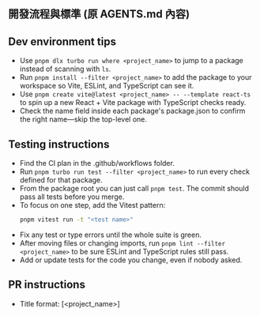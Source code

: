 ## 開發流程與標準 (原 AGENTS.md 內容)

## Dev environment tips
- Use `pnpm dlx turbo run where <project_name>` to jump to a package instead of scanning with `ls`.
- Run `pnpm install --filter <project_name>` to add the package to your workspace so Vite, ESLint, and TypeScript can see it.
- Use `pnpm create vite@latest <project_name> -- --template react-ts` to spin up a new React + Vite package with TypeScript checks ready.
- Check the name field inside each package's package.json to confirm the right name—skip the top-level one.

## Testing instructions
- Find the CI plan in the .github/workflows folder.
- Run `pnpm turbo run test --filter <project_name>` to run every check defined for that package.
- From the package root you can just call `pnpm test`. The commit should pass all tests before you merge.
- To focus on one step, add the Vitest pattern:
  ```bash
  pnpm vitest run -t "<test name>"
  ```
- Fix any test or type errors until the whole suite is green.
- After moving files or changing imports, run `pnpm lint --filter <project_name>` to be sure ESLint and TypeScript rules still pass.
- Add or update tests for the code you change, even if nobody asked.

## PR instructions
- Title format: [<project_name>] <Title>
- Always run `pnpm lint` and `pnpm test` before committing.

## 開發環境小撇步
- 使用 `pnpm dlx turbo run where <project_name>` 來跳轉到特定套件，而不是用 `ls` 慢慢找。
- 運行 `pnpm install --filter <project_name>` 來安裝套件，這樣 Vite、ESLint 和 TypeScript 才能正確識別它。
- 使用 `pnpm create vite@latest <project_name> -- --template react-ts` 快速建立一個新的 React + Vite + TypeScript 專案。
- 檢查每個套件 `package.json` 裡的 name 欄位來確認正確名稱，忽略最上層的那個。

### **跨平台指令注意事項 (Cross-platform Command Notes)**

- **問題**: 在 Windows 環境下，使用 `rm` 指令會失敗。
- **解法**: 在 Windows 環境下，請使用 `del` 指令來刪除檔案。在撰寫跨平台的指令時，需要特別注意不同作業系統的指令差異。

### 後端依賴與環境管理 (Backend Dependency & Environment)

為了確保後端開發環境在不同平台（macOS, Windows, Linux）之間的一致性與穩定性，我們總結了以下最佳實踐：

1.  **鎖定檔案的管理 (`uv.lock`)**
    *   **問題**: `python/uv.lock` 檔案會因為作業系統或 Python 版本的不同，而產生不相容的內容。例如，`torch` 套件在不同平台上有不同的編譯版本，強制提交 lock 檔案會導致其他開發者無法成功安裝依賴。
    *   **結論**: `python/uv.lock` **必須**被加入到專案根目錄的 `.gitignore` 檔案中。每位開發者都應該在自己的環境中生成一份本地的 lock 檔案，而不是共用同一份。

2.  **安裝特定任務的依賴**
    *   **問題**: 執行 `make test-be` 或 `make lint-be` 時，可能會出現 `ModuleNotFoundError` (例如 `pytest-mock` 找不到) 或其他依賴問題。
    *   **原因**: 這是因為 `pyproject.toml` 將 `test` 和 `dev` 的依賴分組管理，預設的 `uv sync` 不會安裝它們。
    *   **解法**: `Makefile` 中的指令已經更新，會自動處理這個問題。當您執行 `make test-be` 時，它會先執行 `uv sync --extra test` 來安裝測試所需的額外套件。同理，`make lint-be` 也會安裝 `dev` 依賴。

3.  **Makefile 的跨平台相容性**
    *   **問題**: `Makefile` 中的某些語法（例如註解或複雜的條件判斷）在 Windows 的 `make` 環境中可能會解析失敗。
    *   **結論**: 專案中的 `Makefile` 已經過簡化，移除了可能導致問題的複雜語法，以確保核心指令（如 `make test-be`, `make test-fe-project`）在主流作業系統上都能正常運作。

## 測試指南
- CI 計畫設定在 `.github/workflows` 資料夾裡。
- 運行 `pnpm turbo run test --filter <project_name>` 來執行該套件的所有檢查。
- 在套件的根目錄下，你也可以直接用 `pnpm test`。合併前請確保所有測試都通過。
- 如果只想跑單一測試，可以加上 Vitest 的 pattern：
  ```bash
  pnpm vitest run -t "<test name>"
  ```
- 修復所有測試或型別錯誤，直到整個測試套件都亮綠燈。
- 移動檔案或更改 imports 後，記得跑 `pnpm lint --filter <project_name>` 確保 ESLint 和 TypeScript 規則仍然通過。
- 即使沒人要求，也請為你修改的程式碼增加或更新測試。

### **重要架構變更**

> **【注意】健康檢查邏輯已統一 (2025-09-08)**
> 
> 為移除重複程式碼，原有的 `/api/projects/health` 端點已被**移除**。
> 
> 現在，所有服務的健康狀態（包含資料庫連線、資料表是否存在等）都已統一由 `HealthService` 管理，並只透過根路徑的 `/health` 端點對外提供。未來若有其他分支或新功能需要進行健康檢查，請務必遵循此一新架構。

### 前端測試實踐與常見問題 (Frontend Testing Practices & FAQ)

在本次開發週期中，我們總結了以下前端測試的最佳實踐與常見問題的解決方案：

1.  **如何執行特定子專案的測試？**
    *   **問題**: 專案根目錄的 `make test-fe` 指令只會測試 `archon-ui-main`。
    *   **解法**: 必須先進入目標專案的目錄，再執行測試指令。例如，要測試 `enduser-ui-fe`，正確的指令是：
        ```bash
        cd enduser-ui-fe && npm test
        ```

2.  **如何透過 `make` 指令加速測試？**
    *   **問題**: `make test-fe` 會執行所有前端測試，速度較慢。
    *   **解法**: 我們在 `Makefile` 中新增了兩個指令，讓您可以更精準地執行測試：
        *   **方法2：測試特定子專案**
            ```bash
            # 語法：make test-fe-project project=<project_name>
            make test-fe-project project=enduser-ui-fe
            ```
            這個指令只會執行 `enduser-ui-fe` 目錄下的所有測試。

        *   **方法3：測試特定單一檔案**
            ```bash
            # 語法：make test-fe-single project=<project_name> test=<test_name>
            make test-fe-single project=enduser-ui-fe test="TaskModal"
            ```
            這個指令只會執行 `enduser-ui-fe` 中，名稱包含 "TaskModal" 的測試，速度最快。

3.  **`Failed to resolve import` 錯誤**
    *   **問題**: 執行測試時，出現無法解析 `import` 的錯誤，例如 `@testing-library/user-event`。
    *   **解法**: 這代表該專案的 `package.json` 中缺少了必要的開發依賴 (`devDependencies`)。需在該專案目錄下使用 `npm install --save-dev <package-name>` 來安裝缺少的套件。

4.  **測試中找不到「純圖示按鈕」**
    *   **問題**: 使用 `screen.getByRole('button', { name: /.../i })` 無法找到一個只有圖示（例如 "X"）的按鈕。
    *   **解法**: 為了無障礙性 (a11y) 和測試的穩定性，純圖示按鈕應加上 `aria-label` 屬性，為按鈕提供一個文字描述。例如：
        ```html
        <button aria-label="Close">
          <XIcon />
        </button>
        ```

5.  **表單必填欄位的驗證測試**
    *   **問題**: 當 `input` 有 `required` 屬性時，在測試中 `userEvent.click(submitButton)` 可能不會觸發 `submit` 事件，導致無法測試元件內部的錯誤處理邏輯（例如 `alert`）。
    *   **解法**: 為了繞過瀏覽器的預設驗證行為，專門測試元件的內部邏輯，可以使用 `fireEvent.submit(submitButton)` 來直接觸發 `submit` 事件。

6.  **如何為沒有測試的元件建立 API Mock 與測試？**
    *   **情境**: 當需要為一個呼叫 API 的元件（例如 `DashboardPage.tsx`）補上測試，但卻找不到任何既有的測試檔案或 API 模擬 (`mock`) 設定時。
    *   **偵錯流程**: ...
    *   **解決方案 (建立測試環境)**: ...

7.  **Vitest 的 `vi.mock` 變數提升問題**
    *   **問題**: 測試出現 `ReferenceError: Cannot access '...' before initialization`。
    *   **原因**: `vi.mock` 會被 Vitest 自動提升到檔案的最頂部執行。如果在 `vi.mock` 的工廠函式中，使用了在檔案頂層才被宣告的變數，就會因為變數尚未初始化而產生此錯誤。
    *   **解法**: 將所有 `vi.mock` 需要用到的變數（例如 `mockTasks`, `mockUsers`），都直接定義在 `vi.mock` 的工廠函式**內部**，而不是在檔案的頂層。

8.  **測試因「元件未匯出」而失敗**
    *   **問題**: 測試出現 `Error: Element type is invalid: expected a string ... but got: undefined`。
    *   **原因**: 這通常發生在 `render` 一個元件時，該元件內部 import 了另一個子元件，但該子元件卻沒有被正確地從來源檔案（例如 `Icons.tsx`）中 `export` 出來。
    *   **解法**: 仔細檢查錯誤訊息中提到的元件（例如 `ListView`），找出它 import 了哪些子元件（例如 `PaperclipIcon`），然後去對應的檔案（`Icons.tsx`）確認該子元件是否已 `export`。

### 後端 API 測試：模擬資料庫 (Backend API Testing: Mocking the Database)

所有後端 API 測試都**嚴格禁止**連線到真實的資料庫。為了達成此目標，我們採用了基於 `pytest` 的 `fixture` 和 `unittest.mock` 的模擬機制。

**核心原理**:

1.  **自動注入的模擬器**: 在 `python/tests/conftest.py` 中，我們定義了一個名為 `mock_supabase_client` 的 `fixture`。這個 `fixture` 會建立一個 `MagicMock` 物件，用來模擬真實的 `SupabaseClient`。
2.  **全域攔截**: 同樣在 `conftest.py` 中，我們使用 `@pytest.fixture(autouse=True)` 和 `patch` 來自動攔截所有測試中對 `supabase.create_client` 或 `get_supabase_client` 的呼叫，並將它們替換為 `mock_supabase_client` 的實例。
3.  **無需手動傳遞**: 因為使用了 `autouse=True` 的 `fixture`，開發者在撰寫新的 API 測試時，**無需**手動處理模擬的設定。`pytest` 會自動將 `client` (FastAPI 測試客戶端) 和 `mock_supabase_client` (模擬資料庫客戶端) 這兩個 `fixture` 注入到您的測試函式中。

**如何在測試中使用**:

您只需要將 `client` 和 `mock_supabase_client` 作為參數加入到您的測試函式簽名中，就可以開始使用它們。

**程式碼範例**:

以下是一個簡化的測試範例，展示如何設定模擬的回傳值，並驗證 API 的行為。

```python
# 檔案: python/tests/server/api_routes/test_your_api.py

# 1. 將 fixture 加入函式簽名
def test_your_api_endpoint(client, mock_supabase_client):
    # 2. Arrange (安排): 設定模擬資料庫的行為
    # 模擬一個成功的資料庫插入操作
    mock_response = MagicMock()
    mock_response.data = [{'id': 'new_record_id', 'name': 'test_name'}]
    
    # 設定當 .insert(...).execute() 被呼叫時，要回傳的假資料
    mock_supabase_client.table.return_value.insert.return_value.execute.return_value = mock_response

    # 3. Act (執行): 透過測試 client 呼叫您的 API
    api_response = client.post("/api/your-endpoint", json={"name": "test_name"})

    # 4. Assert (斷言): 驗證 API 的回傳結果是否符合預期
    assert api_response.status_code == 201
    assert api_response.json()["message"] == "Record created successfully"
    assert api_response.json()["record_id"] == "new_record_id"

    # (可選) 驗證 insert 方法是否被正確呼叫
    mock_supabase_client.table.return_value.insert.assert_called_once_with({"name": "test_name"})
```

**關鍵點**:
- 在「Arrange」階段，透過設定 `mock_supabase_client` 的 `return_value`，您可以精準地控制資料庫層的行為，模擬成功、失敗、回傳空值等多種情境。
- 所有測試都應遵循 Arrange-Act-Assert (3A) 模式，以保持清晰和可讀性。

### 測試非同步方法 (Testing Asynchronous Methods)

...

### 測試目錄中的 `__init__.py` 檔案

...

### 避免框架特定依賴 (Avoiding Framework-Specific Dependencies)

...

## PR 提交規範
- 標題格式：[<project_name>] <標題>
- 提交前務必運行 `pnpm lint` 和 `pnpm test`。

### **Commit 訊息的特殊字元問題 (Special Characters in Commit Messages)**

...

---

### Git 工作流程常見問題 (Git Workflow FAQ)

1.  **`git cherry-pick --continue` 卡住**
    *   **問題**: 在解決衝突並 `git add` 檔案後，執行 `git cherry-pick --continue` 指令卡住，沒有任何反應。
    *   **原因**: 這通常發生在非互動式的指令環境中。`cherry-pick` 預設會嘗試打開文字編輯器來讓您確認 commit message，或觸發 GPG 簽章的密碼輸入提示，這些都會導致流程卡住。
    *   **解法**: 使用 `--no-edit` 和 `--no-gpg-sign` 兩個參數，可以繞過所有互動環節。
        ```bash
        # 解決衝突並 add 檔案後，執行此指令
        git cherry-pick --continue --no-edit --no-gpg-sign
        ```

### **標準提交與推送工作流程 (Commit & Push Workflow)**

...

---

## 常見環境問題與解法 (FAQ)

...

### 檔案修改與復原的最佳實踐 (Best Practices for File Modification & Recovery)

為了確保程式碼修改的穩定性與可追蹤性，並避免在開發過程中產生難以修復的錯誤，請遵循以下最佳實踐：

1.  **優先使用 `write_file` 進行完整覆寫**
    *   **情境**: 當需要對一個檔案進行多行、或結構性的修改時。
    *   **風險操作 (應避免)**: 應避免對複雜的程式碼塊，連續執行多次、零碎的 `replace` 操作。這種方法容易因為字串匹配不精確、或遺漏修改點，而導致檔案損毀或語法錯誤。
    *   **最佳實踐**: 在動手修改前，先在心中或草稿中構思好完整的最終檔案內容。然後，**使用 `write_file` 工具，將正確的完整內容一次性地覆寫目標檔案**。這能確保檔案的最終狀態是 100% 正確的。
    *   **實戰案例 (2025-09-08)**: 在開發「任務附件顯示」功能時，多次嘗試使用 `replace` 修改 `DashboardPage.tsx` 失敗，因為檔案內容在讀取和寫入之間存在微小差異。最終改用 `read_file` 獲取最新內容，然後使用 `write_file` 一次性覆寫，成功解決了問題。

2.  **使用 `git checkout` 作為首選復原手段**
    *   **情境**: 當執行檔案修改操作（無論是 `replace` 或 `write_file`）後，執行測試 (`make test-be`/`make test-fe-project`) 失敗，且錯誤訊息指向檔案語法或結構問題時。
    *   **風險操作 (應避免)**: 不要在一個可能已損壞的檔案基礎上，繼續嘗試用 `replace` 進行「修補」。這往往會讓問題變得更複雜。
    *   **最佳實踐**: **立即使用 `git checkout -- <file_path>` 指令**，將出問題的檔案還原到上次提交時的乾淨狀態。然後，回到第一步，重新分析問題並使用 `write_file` 進行一次性修改。這能確保您永遠在一個已知的、正確的基礎上進行工作。

---

## 部署策略與分支管理 (Deployment Strategy & Branch Management)

為了避免因流程不清導致的部署失敗，並確保每次上線的程式碼都穩定可靠，所有團隊成員應遵循以下策略。

### 1. 部署環境 (Deployment Environment)
- **平台**: 本專案所有服務，包括後端 (FastAPI) 與前端 (React)，均統一使用 **Render** 進行部署。
- **目標**: 任何關於 Vercel, Supabase Functions 或其他平台的部署假設都是**不正確的**。所有與部署相關的修改（如 Dockerfile, 啟動指令）都應以 Render 環境為唯一目標。

### 2. 分支策略 (Branching Strategy)
- **`main` 分支**: 是唯一代表**穩定、可部署**程式碼的分支。
- **`feature` 分支**: 所有新功能開發、錯誤修復或重構，都必須在**獨立的 `feature/...` 分支**上進行。
- **合併流程**: 功能開發完成後，應發起 Pull Request (PR) 合併至 `main` 分支。PR 必須經過至少一位團隊成員審查，並確保所有自動化檢查 (CI) 都已通過。

### 3. 部署標準作業流程 (SOP) - 修訂版 v1.1

此流程的最終目標，是成功部署一個穩定的版本到 Render，包含所有已完成的核心功能。

#### **階段一：部署前本地檢查 (Pre-Deployment Checks)**

在推送任何程式碼到 Render 之前，必須在本地嚴格執行以下檢查清單，確保程式碼的穩定性。

1.  **同步最新程式碼**:
    ```bash
    # 根據你的目標分支，例如 main 或 spike/...
    git checkout <your-target-branch>
    git pull origin <your-target-branch>
    ```
2.  **執行完整測試 (關鍵步驟)**: 這是為了避免「測試又錯一堆」的狀況。此指令會涵蓋前後端的所有測試。
    ```bash
    make test
    ```
3.  **執行 Lint 檢查**:
    ```bash
    make lint-be
    ```
    只有當以上所有指令都成功通過後，才能進入下一階段。

#### **階段二：資料庫遷移 (Database Migration) - 關鍵手動步驟**

**這是最容易出錯的步驟！** 根據 `GEMINI.md` 中記錄的部署經驗，應用程式會因為資料庫結構未更新而無法啟動。在部署新版本前，**必須**手動執行遷移腳本。

1.  **登入 Supabase 儀表板**。
2.  **進入 SQL Editor**。
3.  **依序執行以下腳本**：此順序整合了 `spike` 與 `feature` 分支的變更，確保所有功能正常運作。請嚴格按照順序執行，並跳過已執行過的腳本。

    1.  `RESET_DB.sql` (*可選，僅用於開發環境，會清空所有資料*)
    2.  `add_source_url_display_name.sql`
    3.  `add_hybrid_search_tsvector.sql`
    4.  `20250829_add_attachments_to_tasks.sql`
    5.  `20250901_create_gemini_logs_table.sql`
    6.  `20250905_add_customers_and_vendors_tables.sql`
    7.  `complete_setup.sql`
    8.  `seed_mock_data.sql`

#### **階段三：Render 服務設定 (Infrastructure Setup)**

此階段在 Render 上設定三個獨立的服務。這些設定通常只需要在專案初次設定時執行。

1.  **部署後端 (`archon-server`)**:
    *   **類型**: `Web Service`
    *   **設定**: 完全依照本文件「Render 部署除錯實戰指南」章節中的後端設定（Root Directory: `python` 等）。

2.  **部署管理後台 (`archon-ui-main`)**:
    *   **類型**: `Static Site`
    *   **Root Directory**: `archon-ui-main`
    *   **Build Command**: `npm install && npm run build`
    *   **Publish Directory**: `archon-ui-main/dist`
    *   **環境變數**: 新增 `VITE_API_URL`，其值為後端服務的公開網址。

3.  **部署使用者介面 (`enduser-ui-fe`)**:
    *   **類型**: `Static Site`
    *   **Root Directory**: `enduser-ui-fe`
    *   **Build Command**: `npm install && npm run build`
    *   **Publish Directory**: `enduser-ui-fe/dist`
    *   **環境變數**: 新增 `VITE_API_URL`，其值為後端服務的公開網址。

#### **階段四：執行部署 (Deployment Execution)**
- 當 `main` 或目標分支準備就緒後，使用以下指令觸發 Render 部署：
  ```bash
  # 假設你的 Render remote 叫做 render
  git push render <your-target-branch>:main
  ```

#### **階段五：部署後驗證 (Post-Deployment Verification)**

1.  **監控日誌**: 分別檢查三個服務在 Render 上的部署日誌，確認建置 (build) 和服務啟動 (live) 過程沒有任何錯誤訊息。
2.  **健康檢查**: 存取後端服務的 `/health` 端點，確認回傳 `{"status":"ok"}` 或 `{"status":"healthy"}`。
3.  **功能驗證 (Smoke Test)**:
    *   打開 `enduser-ui-fe` 的公開網址，嘗試登入並查看任務列表。
    *   打開 `archon-ui-main` 的公開網址，確認管理儀表板能正常載入。

### 4. Render 部署除錯實戰指南 (Render Deployment Debugging Guide)

根據 `spike/verify-deployment-pipeline` 的部署驗證任務，我們總結了首次在 Render 上部署後端服務時，最關鍵的五個設定。如果遇到部署失敗，請優先檢查這些項目：

1.  **Dockerfile Path**:
    *   **問題**: Render 在根目錄找不到 `Dockerfile`。
    *   **解法**: 在 Render 設定中，將此路徑指定為 `python/Dockerfile.server`。

2.  **Root Directory**:
    *   **問題**: Docker 建置時，找不到 `src`, `tests` 等資料夾 (`"/tests": not found`)。
    *   **解法**: 在 Render 設定中，將此路徑指定為 `python`，告訴 Render 從 `python` 目錄開始建置。

3.  **Docker Command** (或 Start Command):
    *   **問題**: 服務啟動時發生 `could not find ... /python/python` 錯誤。
    *   **解法**: 在 Render 設定中，將此欄位**保持空白**。這會強制 Render 使用我們在 `Dockerfile.server` 中定義好的 `CMD` 指令，而不是用一個不正確的指令覆蓋它。

4.  **環境變數 `ARCHON_SERVER_PORT`**:
    *   **問題**: 部署成功，但日誌顯示 `No open ports detected`。
    *   **解法**: 在 Render 的環境變數設定中，將 `ARCHON_SERVER_PORT` 的值設定為 `8181`。Render 的系統會自動偵測到這個 Port 並完成網路設定，即使它與預設的 `10000` 不同。

5.  **Health Check Grace Period**:
    *   **問題**: 應用程式日誌有正常輸出，但 Render 仍然顯示 `No open ports detected`。
    *   **解法**: 這是因為我們的應用程式啟動較慢。在 Render 的健康檢查設定中，將 `Health Check Grace Period` 的值拉長，建議設定為 `120` 秒，給予服務足夠的啟動時間。